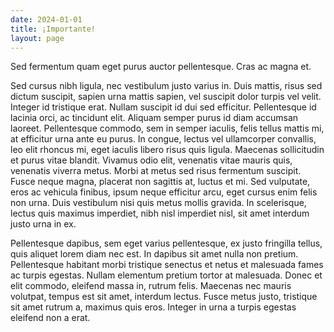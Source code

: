 ```yaml
---
date: 2024-01-01
title: ¡Importante!
layout: page
---
```

Sed fermentum quam eget purus auctor pellentesque. Cras ac magna et. 

Sed cursus nibh ligula, nec vestibulum justo varius in. Duis mattis, risus sed dictum suscipit, sapien urna mattis sapien, vel suscipit dolor turpis vel velit. Integer id tristique erat. Nullam suscipit id dui sed efficitur. Pellentesque id lacinia orci, ac tincidunt elit. Aliquam semper purus id diam accumsan laoreet. Pellentesque commodo, sem in semper iaculis, felis tellus mattis mi, at efficitur urna ante eu purus. In congue, lectus vel ullamcorper convallis, leo elit rhoncus mi, eget iaculis libero risus quis ligula. Maecenas sollicitudin et purus vitae blandit. Vivamus odio elit, venenatis vitae mauris quis, venenatis viverra metus. Morbi at metus sed risus fermentum suscipit. Fusce neque magna, placerat non sagittis at, luctus et mi. Sed vulputate, eros ac vehicula finibus, ipsum neque efficitur arcu, eget cursus enim felis non urna. Duis vestibulum nisi quis metus mollis gravida. In scelerisque, lectus quis maximus imperdiet, nibh nisl imperdiet nisl, sit amet interdum justo urna in ex.

Pellentesque dapibus, sem eget varius pellentesque, ex justo fringilla tellus, quis aliquet lorem diam nec est. In dapibus sit amet nulla non pretium. Pellentesque habitant morbi tristique senectus et netus et malesuada fames ac turpis egestas. Nullam elementum pretium tortor at malesuada. Donec et elit commodo, eleifend massa in, rutrum felis. Maecenas nec mauris volutpat, tempus est sit amet, interdum lectus. Fusce metus justo, tristique sit amet rutrum a, maximus quis eros. Integer in urna a turpis egestas eleifend non a erat. 
